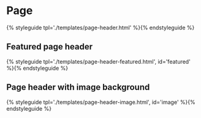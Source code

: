 # Page

{% styleguide tpl='./templates/page-header.html' %}{% endstyleguide %}

## Featured page header

{% styleguide tpl='./templates/page-header-featured.html', id='featured' %}{% endstyleguide %}

## Page header with image background

{% styleguide tpl='./templates/page-header-image.html', id='image' %}{% endstyleguide %}

